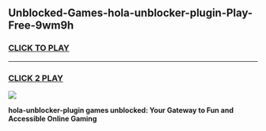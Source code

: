 
## Unblocked-Games-hola-unblocker-plugin-Play-Free-9wm9h
<h3>
<a href="https://premium76.site?title=hola-unblocker-plugin&ref=18A1">CLICK TO PLAY</a></h3>
<hr>

<h3>
<a href="https://premium76.site?title=hola-unblocker-plugin&ref=18A1">CLICK 2 PLAY</a>
  
</h3>

<a href="https://premium76.site?title=hola-unblocker-plugin&ref=18A1"><img src="https://clearcache.store/games.png"></a>


**hola-unblocker-plugin games unblocked: Your Gateway to Fun and Accessible Online Gaming**
